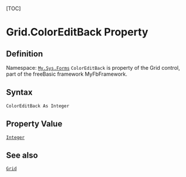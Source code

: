 [TOC]
# Grid.ColorEditBack Property

## Definition
Namespace: [`My.Sys.Forms`](My.Sys.Forms.md)
`ColorEditBack` is property of the Grid control, part of the freeBasic framework MyFbFramework.
## Syntax
```freeBasic
ColorEditBack As Integer
```
## Property Value
[`Integer`]("https://www.freebasic.net/wiki/KeyPgInteger")
## See also
[`Grid`](Grid.md)
